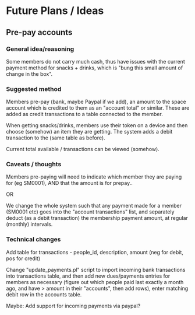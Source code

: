 Future Plans / Ideas
====================

Pre-pay accounts
----------------

### General idea/reasoning

Some members do not carry much cash, thus have issues with the current payment method for snacks + drinks, which is "bung this small amount of change in the box".

### Suggested method

Members pre-pay (bank, maybe Paypal if we add), an amount to the space account which is credited to them as an "account total" or similar. These are added as credit transactions to a table connected to the member.

When getting snacks/drinks, members use their token on a device and then choose (somehow) an item they are getting. The system adds a debit transaction to the (same table as before).

Current total available / transactions can be viewed (somehow).

### Caveats / thoughts

Members pre-paying will need to indicate which member they are paying for (eg SM0001), AND that the amount is for prepay..

OR

We change the whole system such that any payment made for a member (SM0001 etc) goes into the "account transactions" list, and separately deduct (as a debit transaction) the membership payment amount, at regular (monthly) intervals.

### Technical changes

Add table for transactions - people_id, description, amount (neg for debit, pos for credit)

Change "update_payments.pl" script to import incoming bank transactions into transactions table, and then add new dues/payments entries for members as necessary (figure out which people paid last exactly a month ago, and have > amount in their "accounts", then add rows), enter matching debit row in the accounts table.

Maybe: Add support for incoming payments via paypal?
